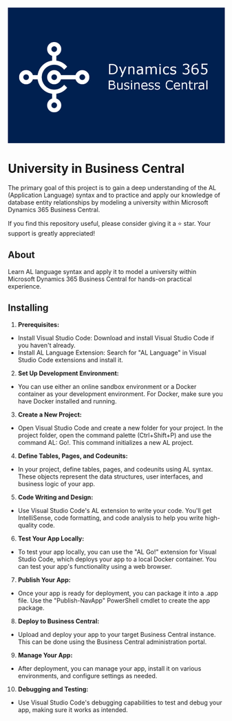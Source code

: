 ﻿![Busines Central Logo ](businessCentral.png)
# University in Business Central
The primary goal of this project is to gain a deep understanding of the AL (Application Language) syntax and to practice and apply our knowledge of database entity relationships by modeling a university within Microsoft Dynamics 365 Business Central.  

If you find this repository useful, please consider giving it a ⭐ star. Your support is greatly appreciated!

## About
Learn AL language syntax and apply it to model a university within Microsoft Dynamics 365 Business Central for hands-on practical experience.

## Installing
1. __Prerequisites:__

- Install Visual Studio Code: Download and install Visual Studio Code if you haven't already.
- Install AL Language Extension: Search for "AL Language" in Visual Studio Code extensions and install it.  
 
2. __Set Up Development Environment:__

- You can use either an online sandbox environment or a Docker container as your development environment. For Docker, make sure you have Docker installed and running.   
  
3. __Create a New Project:__

- Open Visual Studio Code and create a new folder for your project.
In the project folder, open the command palette (Ctrl+Shift+P) and use the command AL: Go!. This command initializes a new AL project.  

4. __Define Tables, Pages, and Codeunits:__

- In your project, define tables, pages, and codeunits using AL syntax. These objects represent the data structures, user interfaces, and business logic of your app.  
 
5. __Code Writing and Design:__

- Use Visual Studio Code's AL extension to write your code. You'll get IntelliSense, code formatting, and code analysis to help you write high-quality code.  
  
6. __Test Your App Locally:__

- To test your app locally, you can use the "AL Go!" extension for Visual Studio Code, which deploys your app to a local Docker container. You can test your app's functionality using a web browser.

7. __Publish Your App:__

- Once your app is ready for deployment, you can package it into a .app file. Use the "Publish-NavApp" PowerShell cmdlet to create the app package.
  
8. __Deploy to Business Central:__

- Upload and deploy your app to your target Business Central instance. This can be done using the Business Central administration portal.
  
9. __Manage Your App:__

- After deployment, you can manage your app, install it on various environments, and configure settings as needed.

10. __Debugging and Testing:__

- Use Visual Studio Code's debugging capabilities to test and debug your app, making sure it works as intended.

